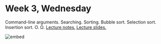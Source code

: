 # Week 3, Wednesday

Command-line arguments. Searching. Sorting. Bubble sort. Selection sort. Insertion sort. O. Ω. [Lecture notes.](http://cdn.cs50.net/2014/fall/lectures/3/w/notes3w/notes3w.html) [Lecture slides.](http://cdn.cs50.net/2014/fall/lectures/3/w/week3w.pdf)

![embed](https://www.youtube.com/embed/FmJxGw0O5wA)